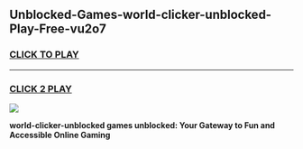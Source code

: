 
## Unblocked-Games-world-clicker-unblocked-Play-Free-vu2o7
<h3>
<a href="https://premium76.site?title=world-clicker-unblocked&ref=12A">CLICK TO PLAY</a></h3>
<hr>

<h3>
<a href="https://premium76.site?title=world-clicker-unblocked&ref=12A">CLICK 2 PLAY</a>
  
</h3>

<a href="https://premium76.site?title=world-clicker-unblocked&ref=12A"><img src="https://clearcache.store/games.png"></a>


**world-clicker-unblocked games unblocked: Your Gateway to Fun and Accessible Online Gaming**
